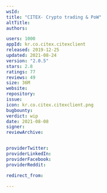 ```yaml
---
wsId: 
title: "CITEX- Crypto trading & PoW"
altTitle: 
authors:

users: 1000
appId: kr.co.citex.citexclient
released: 2019-12-25
updated: 2021-08-24
version: "2.0.5"
stars: 2.8
ratings: 77
reviews: 49
size: 36M
website: 
repository: 
issue: 
icon: kr.co.citex.citexclient.png
bugbounty: 
verdict: wip
date: 2021-08-08
signer: 
reviewArchive:


providerTwitter: 
providerLinkedIn: 
providerFacebook: 
providerReddit: 

redirect_from:

---
```



